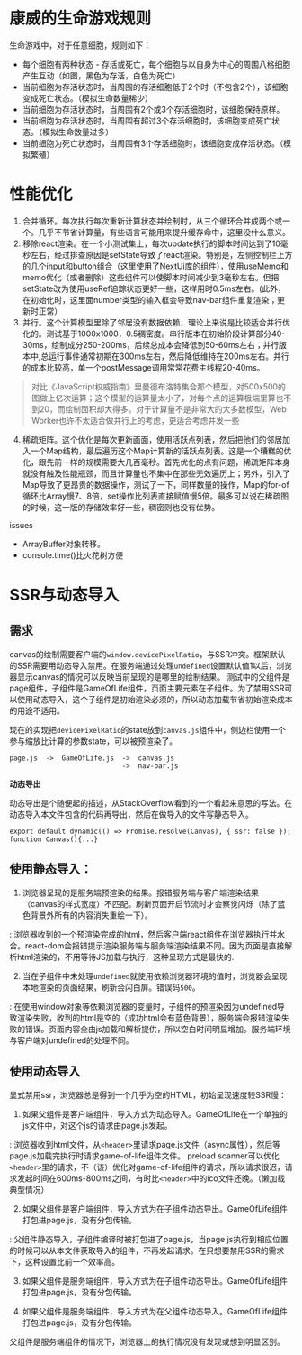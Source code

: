 # 康威的生命游戏规则
生命游戏中，对于任意细胞，规则如下：
- 每个细胞有两种状态 - 存活或死亡，每个细胞与以自身为中心的周围八格细胞产生互动（如图，黑色为存活，白色为死亡）
- 当前细胞为存活状态时，当周围的存活细胞低于2个时（不包含2个），该细胞变成死亡状态。（模拟生命数量稀少）
- 当前细胞为存活状态时，当周围有2个或3个存活细胞时，该细胞保持原样。
- 当前细胞为存活状态时，当周围有超过3个存活细胞时，该细胞变成死亡状态。（模拟生命数量过多）
- 当前细胞为死亡状态时，当周围有3个存活细胞时，该细胞变成存活状态。（模拟繁殖）
# 性能优化

1. 合并循环。每次执行每次重新计算状态并绘制时，从三个循环合并成两个或一个。几乎不节省计算量，有些语言可能用来提升缓存命中，这里没什么意义。
2. 移除react渲染。在一个小测试集上，每次update执行的脚本时间达到了10毫秒左右，经过排查原因是setState导致了react渲染。特别是，左侧控制栏上方的几个input和button组合（这里使用了NextUi库的组件），使用useMemo和memo优化（或者删除）这些组件可以使脚本时间减少到3毫秒左右。但把setState改为使用useRef追踪状态更好一些，这样用时0.5ms左右。(此外，在初始化时，这里面number类型的输入框会导致nav-bar组件重复渲染；更新时正常）
3. 并行。这个计算模型里除了邻居没有数据依赖，理论上来说是比较适合并行优化的。测试基于1000x1000，0.5稠密度。串行版本在初始阶段计算部分40-30ms，绘制成分250-200ms，后续总成本会降低到50-60ms左右；并行版本中,总运行事件通常初期在300ms左右，然后降低维持在200ms左右。并行的成本比较高，单一个postMessage调用常常花费主线程20-40ms。
> 对比《JavaScript权威指南》里曼德布洛特集合那个模型，对500x500的图做上亿次运算；这个模型的运算量太小了，对每个点的运算极端里算也不到20，而绘制面积却大得多。对于计算量不是非常大的大多数模型，Web Worker也许不太适合做并行上的考虑，更适合考虑并发一些
4. 稀疏矩阵。这个优化是每次更新画面，使用活跃点列表，然后把他们的邻居加入一个Map结构，最后遍历这个Map计算新的活跃点列表。这是一个糟糕的优化，跟先前一样的规模需要大几百毫秒。首先优化的点有问题，稀疏矩阵本身就没有触及性能瓶颈，而且计算量也不集中在那些无效遍历上；另外，引入了Map导致了更昂贵的数据操作，测试了一下，同样数量的操作，Map的for-of循环比Array慢7、8倍，set操作比列表直接赋值慢5倍。最多可以说在稀疏图的时候，这一版的存储效率好一些，稠密则也没有优势。

issues
- ArrayBuffer对象转移。
- console.time()比火花树方便

# SSR与动态导入
## 需求
canvas的绘制需要客户端的`window.devicePixelRatio`，与SSR冲突。框架默认的SSR需要用动态导入禁用。在服务端通过处理`undefined`设置默认值1以后，浏览器显示canvas的情况可以反映当前呈现的是哪里的绘制结果。
测试中的父组件是page组件，子组件是GameOfLife组件，页面主要元素在子组件。为了禁用SSR可以使用动态导入，这个子组件是初始渲染必须的，所以动态加载节省初始渲染成本的用途不适用。

现在的实现把`devicePixelRatio`的state放到`canvas.js`组件中，侧边栏使用一个参与缩放比计算的参数state，可以被预渲染了。

```
page.js  ->  GameOfLife.js  ->  canvas.js
                            ->  nav-bar.js
```
**动态导出**

动态导出是个随便起的描述，从StackOverflow看到的一个看起来意思的写法。在动态导入本文件包含的代码再导出，然后在做导入的文件写静态导入。
```
export default dynamic(() => Promise.resolve(Canvas), { ssr: false });
function Canvas(){...}
```

## 使用静态导入：
1. 浏览器呈现的是服务端预渲染的结果。报错服务端与客户端渲染结果（canvas的样式宽度）不匹配。刷新页面开启节流时才会察觉闪烁（除了蓝色背景外所有的内容消失重绘一下）。

: 浏览器收到的一个预渲染完成的html，然后客户端react组件在浏览器执行并水合。react-dom会报错提示渲染服务端与服务端渲染结果不同。因为页面是直接解析html渲染的，不用等待JS加载与执行，这种呈现方式是最快的.

2. 当在子组件中未处理`undefined`就使用依赖浏览器环境的值时，浏览器会呈现本地渲染的页面结果，刷新会闪白屏。错误码`500`。

: 在使用window对象等依赖浏览器的变量时，子组件的预渲染因为undefined导致渲染失败，收到的html是空的（成功html会有蓝色背景），服务端会报错渲染失败的错误。页面内容全由js加载和解析提供，所以空白时间明显增加。服务端环境与客户端对undefined的处理不同。

## 使用动态导入
显式禁用ssr，浏览器总是得到一个几乎为空的HTML，初始呈现速度较SSR慢：

1. 如果父组件是客户端组件，导入方式为动态导入。GameOfLife在一个单独的js文件中，对这个js的请求由page.js发起。

: 浏览器收到html文件，从`<header>`里请求page.js文件（async属性），然后等page.js加载完执行时请求game-of-life组件文件。
 preload scanner可以优化`<header>`里的请求，不（该）优化对game-of-life组件的请求，所以请求很迟，请求发起时间在600ms-800ms之间，有时比`<header>`中的ico文件还晚。（懒加载典型情况）

2. 如果父组件是客户端组件，导入方式为在子组件动态导出。GameOfLife组件打包进page.js，没有分包传输。

: 父组件静态导入，子组件编译时被打包进了page.js，当page.js执行到相应位置的时候可以从本文件获取导入的组件，不再发起请求。在只想要禁用SSR的需求下，这种设置比前一个效率高。

3. 如果父组件是服务端组件，导入方式为在子组件动态导出。GameOfLife组件打包进page.js，没有分包传输。

4. 如果父组件是服务端组件，导入方式为在父组件动态导入。GameOfLife组件打包进page.js，没有分包传输。

父组件是服务端组件的情况下，浏览器上的执行情况没有发现或想到明显区别。



